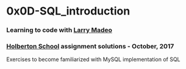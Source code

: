 # 0x0D-SQL_introduction

### Learning to code with [Larry Madeo](https://twitter.com/larmalade)

### [Holberton School](https://www.holbertonschool.com) assignment solutions - October, 2017

Exercises to become familiarized with MySQL implementation of SQL
